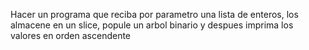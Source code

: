 Hacer un programa que reciba por parametro una lista de enteros, los almacene en un slice, popule un arbol binario y despues imprima los valores en orden ascendente
